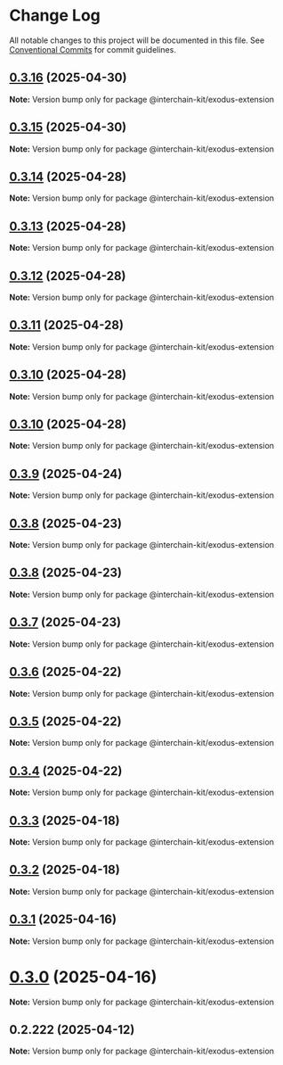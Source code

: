 # Change Log

All notable changes to this project will be documented in this file.
See [Conventional Commits](https://conventionalcommits.org) for commit guidelines.

## [0.3.16](https://github.com/interchain-kit/exodus-extension/compare/@interchain-kit/exodus-extension@0.3.15...@interchain-kit/exodus-extension@0.3.16) (2025-04-30)

**Note:** Version bump only for package @interchain-kit/exodus-extension

## [0.3.15](https://github.com/interchain-kit/exodus-extension/compare/@interchain-kit/exodus-extension@0.3.14...@interchain-kit/exodus-extension@0.3.15) (2025-04-30)

**Note:** Version bump only for package @interchain-kit/exodus-extension

## [0.3.14](https://github.com/interchain-kit/exodus-extension/compare/@interchain-kit/exodus-extension@0.3.13...@interchain-kit/exodus-extension@0.3.14) (2025-04-28)

**Note:** Version bump only for package @interchain-kit/exodus-extension

## [0.3.13](https://github.com/interchain-kit/exodus-extension/compare/@interchain-kit/exodus-extension@0.3.12...@interchain-kit/exodus-extension@0.3.13) (2025-04-28)

**Note:** Version bump only for package @interchain-kit/exodus-extension

## [0.3.12](https://github.com/interchain-kit/exodus-extension/compare/@interchain-kit/exodus-extension@0.3.11...@interchain-kit/exodus-extension@0.3.12) (2025-04-28)

**Note:** Version bump only for package @interchain-kit/exodus-extension

## [0.3.11](https://github.com/interchain-kit/exodus-extension/compare/@interchain-kit/exodus-extension@0.3.10...@interchain-kit/exodus-extension@0.3.11) (2025-04-28)

**Note:** Version bump only for package @interchain-kit/exodus-extension

## [0.3.10](https://github.com/interchain-kit/exodus-extension/compare/@interchain-kit/exodus-extension@0.3.10...@interchain-kit/exodus-extension@0.3.10) (2025-04-28)

**Note:** Version bump only for package @interchain-kit/exodus-extension

## [0.3.10](https://github.com/interchain-kit/exodus-extension/compare/@interchain-kit/exodus-extension@0.3.9...@interchain-kit/exodus-extension@0.3.10) (2025-04-28)

**Note:** Version bump only for package @interchain-kit/exodus-extension

## [0.3.9](https://github.com/interchain-kit/exodus-extension/compare/@interchain-kit/exodus-extension@0.3.8...@interchain-kit/exodus-extension@0.3.9) (2025-04-24)

**Note:** Version bump only for package @interchain-kit/exodus-extension

## [0.3.8](https://github.com/interchain-kit/exodus-extension/compare/@interchain-kit/exodus-extension@0.3.8...@interchain-kit/exodus-extension@0.3.8) (2025-04-23)

**Note:** Version bump only for package @interchain-kit/exodus-extension

## [0.3.8](https://github.com/interchain-kit/exodus-extension/compare/@interchain-kit/exodus-extension@0.3.7...@interchain-kit/exodus-extension@0.3.8) (2025-04-23)

**Note:** Version bump only for package @interchain-kit/exodus-extension

## [0.3.7](https://github.com/interchain-kit/exodus-extension/compare/@interchain-kit/exodus-extension@0.3.6...@interchain-kit/exodus-extension@0.3.7) (2025-04-23)

**Note:** Version bump only for package @interchain-kit/exodus-extension

## [0.3.6](https://github.com/interchain-kit/exodus-extension/compare/@interchain-kit/exodus-extension@0.3.5...@interchain-kit/exodus-extension@0.3.6) (2025-04-22)

**Note:** Version bump only for package @interchain-kit/exodus-extension

## [0.3.5](https://github.com/interchain-kit/exodus-extension/compare/@interchain-kit/exodus-extension@0.3.4...@interchain-kit/exodus-extension@0.3.5) (2025-04-22)

**Note:** Version bump only for package @interchain-kit/exodus-extension

## [0.3.4](https://github.com/interchain-kit/exodus-extension/compare/@interchain-kit/exodus-extension@0.3.3...@interchain-kit/exodus-extension@0.3.4) (2025-04-22)

**Note:** Version bump only for package @interchain-kit/exodus-extension

## [0.3.3](https://github.com/interchain-kit/exodus-extension/compare/@interchain-kit/exodus-extension@0.3.2...@interchain-kit/exodus-extension@0.3.3) (2025-04-18)

**Note:** Version bump only for package @interchain-kit/exodus-extension

## [0.3.2](https://github.com/interchain-kit/exodus-extension/compare/@interchain-kit/exodus-extension@0.3.1...@interchain-kit/exodus-extension@0.3.2) (2025-04-18)

**Note:** Version bump only for package @interchain-kit/exodus-extension

## [0.3.1](https://github.com/interchain-kit/exodus-extension/compare/@interchain-kit/exodus-extension@0.3.0...@interchain-kit/exodus-extension@0.3.1) (2025-04-16)

**Note:** Version bump only for package @interchain-kit/exodus-extension

# [0.3.0](https://github.com/interchain-kit/exodus-extension/compare/@interchain-kit/exodus-extension@0.2.222...@interchain-kit/exodus-extension@0.3.0) (2025-04-16)

**Note:** Version bump only for package @interchain-kit/exodus-extension

## 0.2.222 (2025-04-12)

**Note:** Version bump only for package @interchain-kit/exodus-extension

